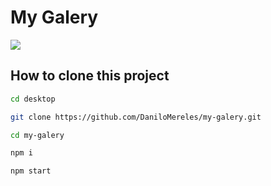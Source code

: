 # My Galery
![](https://i.imgur.com/x3Z6Kr7.jpg)

## How to clone this project
```bash
cd desktop
```

```bash
git clone https://github.com/DaniloMereles/my-galery.git
```

```bash
cd my-galery
```

```bash
npm i
```

```bash
npm start
```
